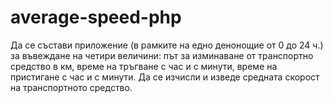 # average-speed-php
Да се състави приложение (в рамките на едно денонощие от 0 до 24 ч.) за въвеждане на четири величини: път за изминаване от транспортно средство в км, време  на тръгване с час и с минути,  време  на пристигане с час и с минути. Да се изчисли и изведе средната скорост на транспортното средство.
